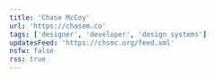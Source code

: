 ```yaml
---
title: 'Chase McCoy'
url: 'https://chasem.co'
tags: ['designer', 'developer', 'design systems']
updatesFeed: 'https://chsmc.org/feed.xml'
nsfw: false
rss: true
---
```

